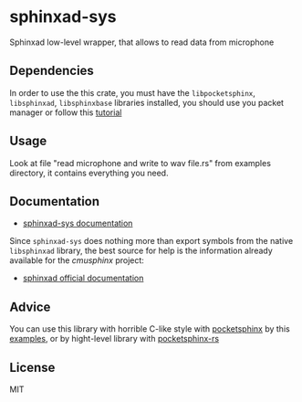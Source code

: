 # sphinxad-sys
Sphinxad low-level wrapper, that allows to read data from microphone

Dependencies
------------

In order to use the this crate, you must have the `libpocketsphinx`, `libsphinxad`, `libsphinxbase` libraries installed, you should use you packet manager or follow this [tutorial](http://cmusphinx.sourceforge.net/wiki/tutorialpocketsphinx)

Usage
-----

Look at file "read microphone and write to wav file.rs" from examples directory, it contains everything you need.

Documentation
-------------

* [sphinxad-sys documentation](https://docs.rs/sphinxad-sys/0.1.1/sphinxad_sys/)

Since `sphinxad-sys` does nothing more than export symbols from the native `libsphinxad` library, the best source for help is the information already available for the *cmusphinx* project:

* [sphinxad official documentation](http://cmusphinx.sourceforge.net/doc/sphinxbase/ad_8h.html)

Advice
------

You can use this library with horrible C-like style with [pocketsphinx](https://github.com/kriomant/pocketsphinx-sys) by this [examples](https://github.com/cmusphinx/pocketsphinx/blob/master/src/programs/continuous.c#L233), or by hight-level library with [pocketsphinx-rs](https://github.com/kriomant/pocketsphinx-rs)

License
-------

MIT
